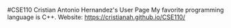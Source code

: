 #CSE110
Cristian Antonio Hernandez's User Page
My favorite programming language is C++.
Website: https://cristianah.github.io/CSE110/
